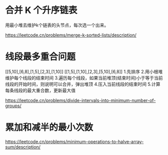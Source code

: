 # 合并 K 个升序链表

用最小堆去维护k个链表的头节点，每次选一个出来。

https://leetcode.cn/problems/merge-k-sorted-lists/description/

# 线段最多重合问题
[[5,10],[6,8],[1,5],[2,3],[1,10]]
[[1,5],[1,10],[2,3],[5,10],[6,8]]
1.先排序
2.用小根堆维护每个线段的结束时间
3.遍历每个线段，如果当前堆顶(结束时间)小于等于当前线段的开始时间，则说明可以合并，弹出堆顶
4.压入当前线段的结束时间
5.计算每条线段的最大重合数，更新最大值

https://leetcode.cn/problems/divide-intervals-into-minimum-number-of-groups/

# 累加和减半的最小次数
https://leetcode.cn/problems/minimum-operations-to-halve-array-sum/description/
